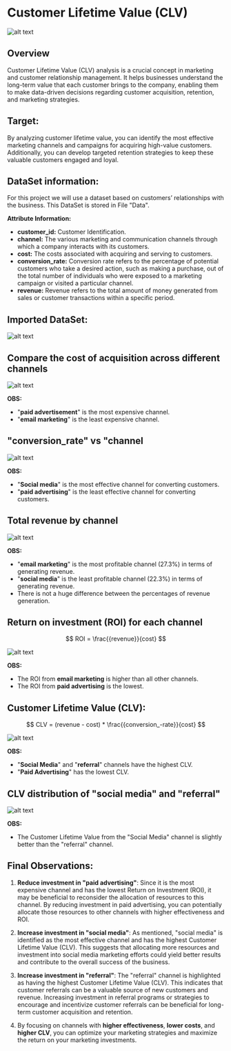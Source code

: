 # **Customer Lifetime Value (CLV)**

![alt text](https://github.com/Cristhian-Ninanya/customer_lifetime_value/blob/main/Images/CLV_image.jpg?raw=true)

## **Overview**

Customer Lifetime Value (CLV) analysis is a crucial concept in marketing and customer relationship management. It helps businesses understand the long-term value that each customer brings to the company, enabling them to make data-driven decisions regarding customer acquisition, retention, and marketing strategies.

## **Target:**
By analyzing customer lifetime value, you can identify the most effective marketing channels and campaigns for acquiring high-value customers. Additionally, you can develop targeted retention strategies to keep these valuable customers engaged and loyal.

## **DataSet information:**

For this project we will use a dataset based on customers’ relationships with the business. This DataSet is stored in File "Data".

**Attribute Information:**

* **customer_id:** Customer Identification.
* **channel:** The various marketing and communication channels through which a company interacts with its customers.
* **cost:** The costs associated with acquiring and serving to customers.
* **conversion_rate:** Conversion rate refers to the percentage of potential customers who take a desired action, such as making a purchase, out of the total number of individuals who were exposed to a marketing campaign or visited a particular channel.
* **revenue:** Revenue refers to the total amount of money generated from sales or customer transactions within a specific period.

## Imported DataSet:

![alt text](https://github.com/Cristhian-Ninanya/customer_lifetime_value/blob/main/Images/dataframe.png?raw=true)

## Compare the cost of acquisition across different channels

![alt text](https://github.com/Cristhian-Ninanya/customer_lifetime_value/blob/main/Images/cust_acq_cost_channel.png?raw=true)

**OBS:**
* "**paid advertisement**" is the most expensive channel.
* "**email marketing**" is the least expensive channel.

## "conversion_rate" vs "channel

![alt text](https://github.com/Cristhian-Ninanya/customer_lifetime_value/blob/main/Images/conversion_rate_chann.png?raw=true)

**OBS:**
* "**Social media**" is the most effective channel for converting customers.
* "**paid advertising**" is the least effective channel for converting customers.

## Total revenue by channel

![alt text](https://github.com/Cristhian-Ninanya/customer_lifetime_value/blob/main/Images/total_revenue_chann.png?raw=true)

**OBS:**
* "**email marketing**" is the most profitable channel (27.3%) in terms of generating revenue.
* "**social media**" is the least profitable channel (22.3%) in terms of generating revenue.
* There is not a huge difference between the percentages of revenue generation.

## Return on investment (ROI) for each channel

$$ 
ROI = \frac{{revenue}}{cost} 
$$

![alt text](https://github.com/Cristhian-Ninanya/customer_lifetime_value/blob/main/Images/roi_chann.png?raw=true)

**OBS:**
* The ROI from **email marketing** is higher than all other channels.
* The ROI from **paid advertising** is the lowest.

## Customer Lifetime Value (CLV):

$$ 
CLV = (revenue - cost) * \frac{{conversion_-rate}}{cost} 
$$

![alt text](https://github.com/Cristhian-Ninanya/customer_lifetime_value/blob/main/Images/clv_channel.png?raw=true)

**OBS:**
* "**Social Media**" and "**referral**" channels have the highest CLV.
* "**Paid Advertising**" has the lowest CLV.

## CLV distribution of "social media" and "referral"

![alt text](https://github.com/Cristhian-Ninanya/customer_lifetime_value/blob/main/Images/clv_distr_chann.jpg?raw=true)

**OBS:**
* The Customer Lifetime Value from the "Social Media" channel is slightly better than the "referral" channel.

## Final Observations:

1. **Reduce investment in "paid advertising"**: Since it is the most expensive channel and has the lowest Return on Investment (ROI), it may be beneficial to reconsider the allocation of resources to this channel. By reducing investment in paid advertising, you can potentially allocate those resources to other channels with higher effectiveness and ROI.

2. **Increase investment in "social media"**: As mentioned, "social media" is identified as the most effective channel and has the highest Customer Lifetime Value (CLV). This suggests that allocating more resources and investment into social media marketing efforts could yield better results and contribute to the overall success of the business.

3. **Increase investment in "referral"**: The "referral" channel is highlighted as having the highest Customer Lifetime Value (CLV). This indicates that customer referrals can be a valuable source of new customers and revenue. Increasing investment in referral programs or strategies to encourage and incentivize customer referrals can be beneficial for long-term customer acquisition and retention.

4. By focusing on channels with **higher effectiveness**, **lower costs**, and **higher CLV**, you can optimize your marketing strategies and maximize the return on your marketing investments.
